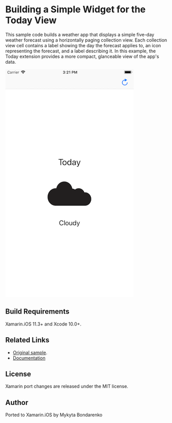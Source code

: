 Building a Simple Widget for the Today View
============

This sample code builds a weather app that displays a simple five-day weather forecast using a horizontally paging collection view. Each collection view cell contains a label showing the day the forecast applies to, an icon representing the forecast, and a label describing it. In this example, the Today extension provides a more compact, glanceable view of the app's data.

![Added Object](Screenshots/screenshot-1.png)

Build Requirements
-------

Xamarin.iOS 11.3+ and Xcode 10.0+.

Related Links
-------

- [Original sample](https://developer.apple.com/documentation/notificationcenter/building_a_simple_widget_for_the_today_view).
- [Documentation](https://developer.apple.com/documentation/notificationcenter)

License
-------

Xamarin port changes are released under the MIT license.

Author
------

Ported to Xamarin.iOS by Mykyta Bondarenko
